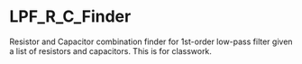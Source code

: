 # LPF_R_C_Finder
Resistor and Capacitor combination finder for 1st-order low-pass filter given a list of resistors and capacitors. This is for classwork.
